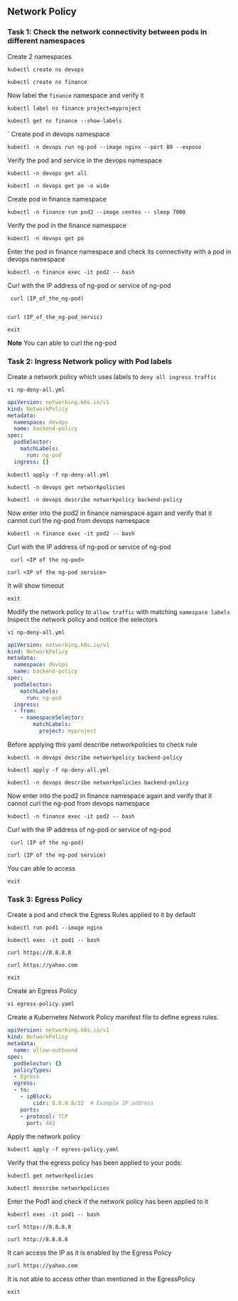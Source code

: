 ## Network Policy

### Task 1: Check the network connectivity between pods in different namespaces
Create 2 namespaces
```
kubectl create ns devops
```
```
kubectl create ns finance
```
Now label the `finance` namespace and verify it
```
kubectl label ns finance project=myproject
```
```
kubectl get ns finance --show-labels
```
`
Create pod in devops namespace
```
kubectl -n devops run ng-pod --image nginx --port 80 --expose
```
Verify the pod and service in the devops namespace
```
kubectl -n devops get all
```
```
kubectl -n devops get po -o wide
```
Create pod in finance namespace
```
kubectl -n finance run pod2 --image centos -- sleep 7000
```
Verify the pod in the finance namespace
```
kubectl -n devops get po
```

Enter the pod in finance namespace  and check its connectivity with a pod in devops namespace
```
kubectl -n finance exec -it pod2 -- bash
```
Curl with the IP address of ng-pod or service of ng-pod
```
 curl (IP_of_the_ng-pod)
 
```
```
curl (IP_of_the_ng-pod_servic)
```
```
exit
```
**Note** You can able to curl the ng-pod 

### Task 2: Ingress Network policy with Pod labels 

Create a network policy which uses labels to `deny all ingress traffic` 
```
vi np-deny-all.yml
```
```yaml
apiVersion: networking.k8s.io/v1
kind: NetworkPolicy
metadata:
  namespace: devops
  name: backend-policy
spec:
  podSelector:
    matchLabels:
      run: ng-pod
  ingress: []
```
```
kubectl apply -f np-deny-all.yml
```
```
kubectl -n devops get networkpolicies
```
```
kubectl -n devops describe networkpolicy backend-policy
```
Now enter into the  pod2 in finance namespace again and verify that it cannot curl the ng-pod from devops namespace

```
kubectl -n finance exec -it pod2 -- bash
```
Curl with the IP address of ng-pod or service of ng-pod
```
 curl <IP of the ng-pod>
```
```
curl <IP of the ng-pod service>
```
It will show timeout
```
exit
```
Modify the network policy to `allow traffic` with matching `namespace labels` 
Inspect the network policy and notice the selectors
```
vi np-deny-all.yml
```
```yaml
apiVersion: networking.k8s.io/v1
kind: NetworkPolicy
metadata:
  namespace: devops
  name: backend-policy
spec:
  podSelector:
    matchLabels:
      run: ng-pod
  ingress: 
  - from:
    - namespaceSelector:
        matchLabels:
          project: myproject  
```
Before applying this yaml describe networkpolicies to check rule
```
kubectl -n devops describe networkpolicy backend-policy
```
```
kubectl apply -f np-deny-all.yml
```
```
kubectl -n devops describe networkpolicies backend-policy
```

Now enter into the  pod2 in finance namespace again and verify that it cannot curl the ng-pod from devops namespace

```
kubectl -n finance exec -it pod2 -- bash
```
Curl with the IP address of ng-pod or service of ng-pod
```
 curl (IP of the ng-pod)
```
```
curl (IP of the ng-pod service)
```
You can able to access
```
exit
```


### Task 3: Egress Policy
Create a pod and check the Egress Rules applied to it by default
```
kubectl run pod1 --image nginx
```
```
kubectl exec -it pod1 -- bash
```
```
curl https://8.8.8.8
```
```
curl https://yahoo.com
```
```
exit
```
Create an Egress Policy
```
vi egress-policy.yaml
```
Create a Kubernetes Network Policy manifest file to define egress rules.
```yaml
apiVersion: networking.k8s.io/v1
kind: NetworkPolicy
metadata:
  name: allow-outbound
spec:
  podSelector: {}
  policyTypes:
  - Egress
  egress:
  - to:
    - ipBlock:
        cidr: 8.8.8.8/32  # Example IP address
    ports:
    - protocol: TCP
      port: 443
```
Apply the network policy 
```
kubectl apply -f egress-policy.yaml
```
Verify that the egress policy has been applied to your pods:
```
kubectl get networkpolicies
```
```
kubectl describe networkpolicies
```
Enter the Pod1 and check if the network policy has been applied to it
```
kubectl exec -it pod1 -- bash
```
```
curl https://8.8.8.8
```
```
curl http://8.8.8.8
```
It can access the IP as it is enabled by the Egress Policy
```
curl https://yahoo.com
```
It is not able to access other than mentioned in the EgressPolicy

```
exit
```
